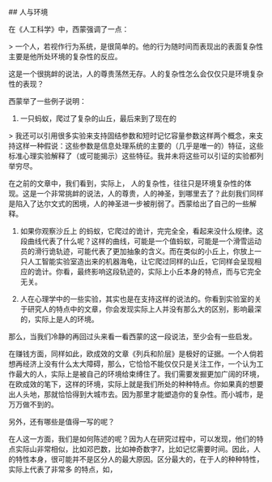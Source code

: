 \#\# 人与环境

在《人工科学》中，西蒙强调了一点：

&gt; 一个人，若视作行为系统，是很简单的。他的行为随时间而表现出的表面复杂性主要是他所处环境的复杂性的反应。



这是一个很挑衅的说法，人的尊贵荡然无存。人的复杂性怎么会仅仅只是环境复杂性的表现？



西蒙举了一些例子说明：

1. 一只蚂蚁，爬过了复杂的山丘，最后来到了现在的





&gt; 我还可以引用很多实验来支持固结参数和短时记忆容量参数这样两个概念，来支持这样一种假说：这些参数是信息处理系统的主要的（几乎是唯一的）特征，这些标准心理实验解释了（或可能揭示）这些特征。我并未将这些可以引证的实验都列举穷尽。







在之前的文章中，我们看到，实际上， 人的复杂性，往往只是环境复杂性的体现。这是一个非常挑衅的说法，人的尊贵，人的神圣，到哪里去了？此刻我们同样是陷入了达尔文式的困境，人的神圣进一步被削弱了。西蒙给出了自己的一些解释。

1. 如果你观察沙丘上 的蚂蚁，它爬过的诡计，完完全全，看起来没什么规律。这段曲线代表了什么呢？这样的曲线，可能是一个值蚂蚁，可能是一个滑雪运动员的滑行诡轨迹，可能代表了更加抽象的含义。而在类似的小丘上，你放上一只人工智能实验室造出来的机器海龟，让它爬过同样的山丘，它同样会呈现相应的诡计。你看，最终影响这段轨迹的，实际上小丘本身的特点，而与它完全无关。

2. 人在心理学中的一些实验，其实也是在支持这样的说法的。你看到实验室的关于研究人的特点中的文章，你会发现实际上人并没有那么大的区别，影响最深的，实际上是人的环境。



那么，当我们冷静的再回过头来看一看西蒙的这一段说法，至少会有一些启发。

在赚钱方面，同样如此，欧成效的文章《列兵和阶层》是极好的证据。一个人倘若想再经济上没有什么太大障碍，那么，它恰恰不能仅仅只是关注工作，一个认为工作最大的人，实际上是被自己的环境给束缚住了。我们需要发掘更加广阔的环境，在欧成效的笔下，这样的环境，实际上就是我们所处的种种特点。你如果真的想要出人头地，那就恰恰得到大城市去。因为那里才能塑造你的复杂性。而小城市，是万万做不到的。

另外，还有哪些是值得一写的呢？



在人这一方面，我们是如何陈述的呢？因为人在研究过程中，可以发现，他们的特点实际山非常相似，比如邓巴数，比如神奇数字7，比如记忆需要时间。因此，人的特性本身，很可能并不是区分人的最大原因。区分最大的，在于人的种种特性，实际上代表了非常多 的特点，如，

